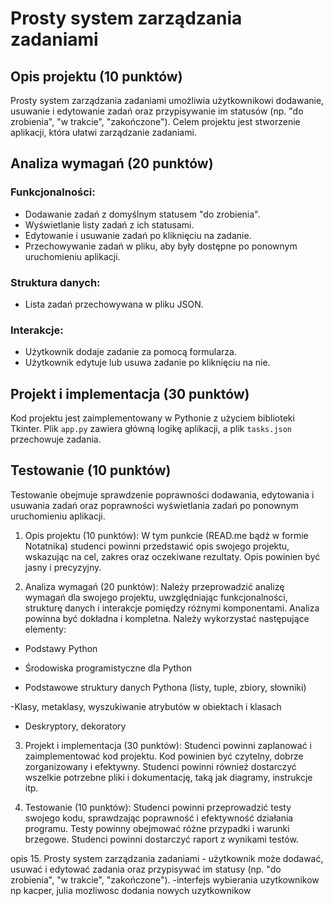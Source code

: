 # Prosty system zarządzania zadaniami

## Opis projektu (10 punktów)
Prosty system zarządzania zadaniami umożliwia użytkownikowi dodawanie, usuwanie i edytowanie zadań oraz przypisywanie im statusów (np. "do zrobienia", "w trakcie", "zakończone"). Celem projektu jest stworzenie aplikacji, która ułatwi zarządzanie zadaniami.

## Analiza wymagań (20 punktów)
### Funkcjonalności:
- Dodawanie zadań z domyślnym statusem "do zrobienia".
- Wyświetlanie listy zadań z ich statusami.
- Edytowanie i usuwanie zadań po kliknięciu na zadanie.
- Przechowywanie zadań w pliku, aby były dostępne po ponownym uruchomieniu aplikacji.

### Struktura danych:
- Lista zadań przechowywana w pliku JSON.

### Interakcje:
- Użytkownik dodaje zadanie za pomocą formularza.
- Użytkownik edytuje lub usuwa zadanie po kliknięciu na nie.

## Projekt i implementacja (30 punktów)
Kod projektu jest zaimplementowany w Pythonie z użyciem biblioteki Tkinter. Plik `app.py` zawiera główną logikę aplikacji, a plik `tasks.json` przechowuje zadania.

## Testowanie (10 punktów)
Testowanie obejmuje sprawdzenie poprawności dodawania, edytowania i usuwania zadań oraz poprawności wyświetlania zadań po ponownym uruchomieniu aplikacji.







1. Opis projektu (10 punktów): W tym punkcie (READ.me bądź w formie Notatnika) studenci powinni przedstawić opis swojego projektu, wskazując na cel, zakres oraz oczekiwane rezultaty. Opis powinien być jasny i precyzyjny.

2. Analiza wymagań (20 punktów): Należy przeprowadzić analizę wymagań dla swojego projektu, uwzględniając funkcjonalności, strukturę danych i interakcje pomiędzy różnymi komponentami. Analiza powinna być dokładna i kompletna. Należy wykorzystać następujące elementy:

- Podstawy Python

- Środowiska programistyczne dla Python

- Podstawowe struktury danych Pythona (listy, tuple, zbiory, słowniki)

-Klasy, metaklasy, wyszukiwanie atrybutów w obiektach i klasach

- Deskryptory, dekoratory

3. Projekt i implementacja (30 punktów): Studenci powinni zaplanować i zaimplementować kod projektu. Kod powinien być czytelny, dobrze zorganizowany i efektywny. Studenci powinni również dostarczyć wszelkie potrzebne pliki i dokumentację, taką jak diagramy, instrukcje itp.

4. Testowanie (10 punktów): Studenci powinni przeprowadzić testy swojego kodu, sprawdzając poprawność i efektywność działania programu. Testy powinny obejmować różne przypadki i warunki brzegowe. Studenci powinni dostarczyć raport z wynikami testów.



opis
15. Prosty system zarządzania zadaniami - użytkownik może dodawać, usuwać i edytować zadania oraz przypisywać im statusy (np. "do zrobienia", "w trakcie", "zakończone").
-interfejs wybierania uzytkownikow np kacper, julia mozliwosc dodania nowych uzytkownikow

